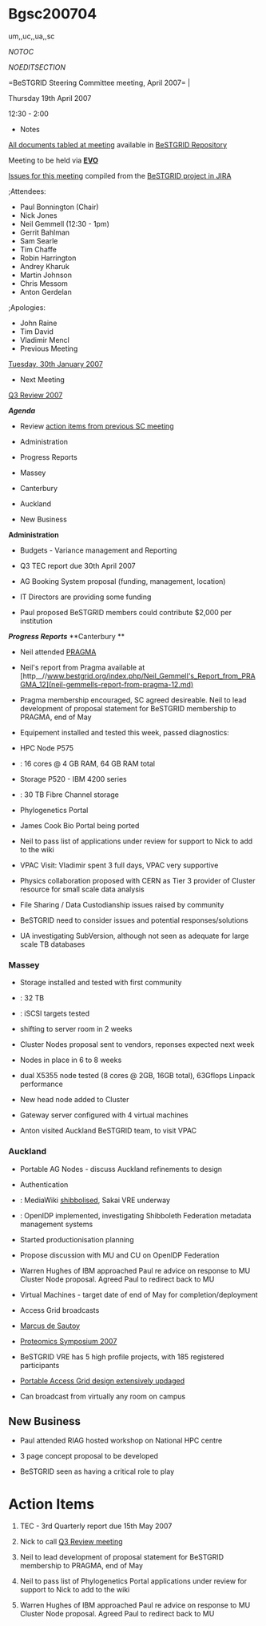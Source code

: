 # Bgsc200704

um,,uc,,ua,,sc

_*NOTOC*_

_*NOEDITSECTION*_

=BeSTGRID Steering Committee meeting, April 2007= |

Thursday 19th April 2007

12:30 - 2:00

- Notes

[All documents tabled at meeting](https://support.csi.ac.nz/svn/bestgrid/community/sc/200704/) available in [BeSTGRID Repository](https://support.csi.ac.nz/svn/bestgrid/)

Meeting to be held via **[EVO](http://nextgen-caltech.cern.ch/evoGate/)**

[Issues for this meeting](http://support.csi.ac.nz:8080/browse/BG-58) compiled from the [BeSTGRID project in JIRA](http://support.csi.ac.nz:8080/browse/BG)

;Attendees:
- Paul Bonnington (Chair)
- Nick Jones
- Neil Gemmell (12:30 - 1pm)
- Gerrit Bahlman
- Sam Searle
- Tim Chaffe
- Robin Harrington
- Andrey Kharuk
- Martin Johnson
- Chris Messom
- Anton Gerdelan

;Apologies:
- John Raine
- Tim David
- Vladimir Mencl
- Previous Meeting

[Tuesday, 30th January 2007](bgsc200701.md)
- Next Meeting

[Q3 Review 2007](/wiki/spaces/BeSTGRID/pages/3818228956)

***Agenda***
- Review [action items from previous SC meeting](bgsc200701.md#Bgsc200701-ActionItems)
- Administration
- Progress Reports
	
- Massey
- Canterbury
- Auckland
- New Business

**Administration**
- Budgets - Variance management and Reporting
- Q3 TEC report due 30th April 2007
- AG Booking System proposal (funding, management, location)
	
- IT Directors are providing some funding
- Paul proposed BeSTGRID members could contribute $2,000 per institution

***Progress Reports***
**Canterbury **
- Neil attended [PRAGMA](http://www.pragma-grid.net/pragma12.htm)
	
- Neil's report from Pragma available at [http__//www.bestgrid.org/index.php/Neil_Gemmell's_Report_from_PRAGMA_12](neil-gemmells-report-from-pragma-12.md)
- Pragma membership encouraged, SC agreed desireable. Neil to lead development of proposal statement for BeSTGRID membership to PRAGMA, end of May
- Equipement installed and tested this week, passed diagnostics:
	
- HPC Node P575
- : 16 cores @ 4 GB RAM, 64 GB RAM total
- Storage P520 - IBM 4200 series
- : 30 TB Fibre Channel storage
- Phylogenetics Portal
	
- James Cook Bio Portal being ported
- Neil to pass list of applications under review for support to Nick to add to the wiki
- VPAC Visit: Vladimir spent 3 full days, VPAC very supportive
- Physics collaboration proposed with CERN as Tier 3 provider of Cluster resource for small scale data analysis
- File Sharing / Data Custodianship issues raised by community
	
- BeSTGRID need to consider issues and potential responses/solutions
- UA investigating SubVersion, although not seen as adequate for large scale TB databases

### Massey

- Storage installed and tested with first community
- : 32 TB
- : iSCSI targets tested
	
- shifting to server room in 2 weeks
- Cluster Nodes proposal sent to vendors, reponses expected next week
	
- Nodes in place in 6 to 8 weeks
- dual X5355 node tested (8 cores @ 2GB, 16GB total), 63Gflops Linpack performance
- New head node added to Cluster
- Gateway server configured with 4 virtual machines
- Anton visited Auckland BeSTGRID team, to visit VPAC

### Auckland 

- Portable AG Nodes - discuss Auckland refinements to design
- Authentication
- : MediaWiki [shibbolised](shibboleth.md), Sakai VRE underway
- : OpenIDP implemented, investigating Shibboleth Federation metadata management systems
	
- Started productionisation planning
- Propose discussion with MU and CU on OpenIDP Federation
- Warren Hughes of IBM approached Paul re advice on response to MU Cluster Node proposal. Agreed Paul to redirect back to MU
- Virtual Machines - target date of end of May for completion/deployment
- Access Grid broadcasts
	
- [Marcus de Sautoy](pictures-from-du-sautoy-lecture-on-accessgrid.md)
- [Proteomics Symposium 2007](the-proteomics-symposium-2007.md)
- BeSTGRID VRE has 5 high profile projects, with 185 registered participants
- [Portable Access Grid design extensively updaged](bestgrid-portable-access-grid-node.md)
	
- Can broadcast from virtually any room on campus

## New Business

- Paul attended RIAG hosted workshop on National HPC centre
	
- 3 page concept proposal to be developed
- BeSTGRID seen as having a critical role to play

# Action Items

1. TEC - 3rd Quarterly report due 15th May 2007
	
1. Nick to call [Q3 Review meeting](/wiki/spaces/BeSTGRID/pages/3818228956)
2. Neil to lead development of proposal statement for BeSTGRID membership to PRAGMA, end of May
3. Neil to pass list of Phylogenetics Portal applications under review for support to Nick to add to the wiki
4. Warren Hughes of IBM approached Paul re advice on response to MU Cluster Node proposal. Agreed Paul to redirect back to MU
